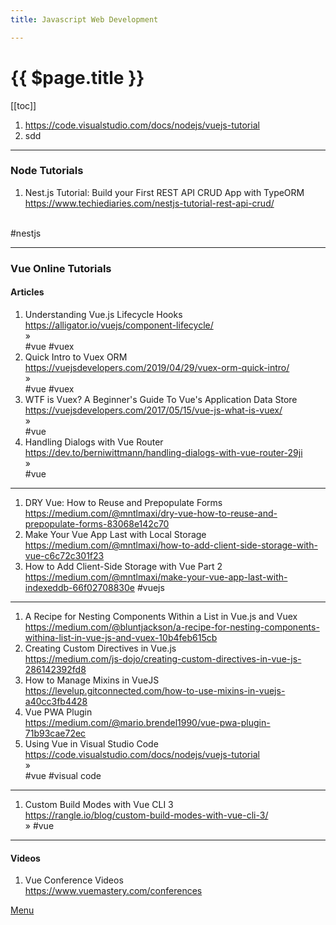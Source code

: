 ```yaml
---
title: Javascript Web Development

---
```


# {{ $page.title }}

[[toc]]

1. <https://code.visualstudio.com/docs/nodejs/vuejs-tutorial>
1. sdd

---

### Node Tutorials

1. Nest.js Tutorial: Build your First REST API CRUD App with TypeORM <br>
  <https://www.techiediaries.com/nestjs-tutorial-rest-api-crud/>
  <br>
  #nestjs

---
### Vue Online Tutorials

#### Articles

1. Understanding Vue.js Lifecycle Hooks <br>
  <https://alligator.io/vuejs/component-lifecycle/>  <br>
  &#187;  <br>
  #vue #vuex
1. Quick Intro to Vuex ORM  <br>
  <https://vuejsdevelopers.com/2019/04/29/vuex-orm-quick-intro/>  <br>
  &#187;  <br>
  #vue #vuex
1. WTF is Vuex? A Beginner's Guide To Vue's Application Data Store  <br>
  <https://vuejsdevelopers.com/2017/05/15/vue-js-what-is-vuex/>  <br>
  &#187;  <br>
  #vue
1. Handling Dialogs with Vue Router <br>
  <https://dev.to/berniwittmann/handling-dialogs-with-vue-router-29ji> <br>
  &#187; <br>
  #vue
---
1. DRY Vue: How to Reuse and Prepopulate Forms <br>
  <https://medium.com/@mntlmaxi/dry-vue-how-to-reuse-and-prepopulate-forms-83068e142c70> <br>
1. Make Your Vue App Last with Local Storage <br>
  <https://medium.com/@mntlmaxi/how-to-add-client-side-storage-with-vue-c6c72c301f23>
1. How to Add Client-Side Storage with Vue Part 2 <br>
  <https://medium.com/@mntlmaxi/make-your-vue-app-last-with-indexeddb-66f02708830e>
  #vuejs
---
1. A Recipe for Nesting Components Within a List in Vue.js and Vuex <br>
  <https://medium.com/@bluntjackson/a-recipe-for-nesting-components-withina-list-in-vue-js-and-vuex-10b4feb615cb>
1. Creating Custom Directives in Vue.js <br>
  <https://medium.com/js-dojo/creating-custom-directives-in-vue-js-286142392fd8>
1. How to Manage Mixins in VueJS <br>
  <https://levelup.gitconnected.com/how-to-use-mixins-in-vuejs-a40cc3fb4428>
1. Vue PWA Plugin <br>
  <https://medium.com/@mario.brendel1990/vue-pwa-plugin-71b93cae72ec>
1. Using Vue in Visual Studio Code <br>
  <https://code.visualstudio.com/docs/nodejs/vuejs-tutorial> <br>
  &#187; <br>
  #vue #visual code
---
1. Custom Build Modes with Vue CLI 3 <br>
  <https://rangle.io/blog/custom-build-modes-with-vue-cli-3/> <br>
  &#187;
  #vue
---

#### Videos

1. Vue Conference Videos <br>
<https://www.vuemastery.com/conferences>



[Menu](/menu/)
